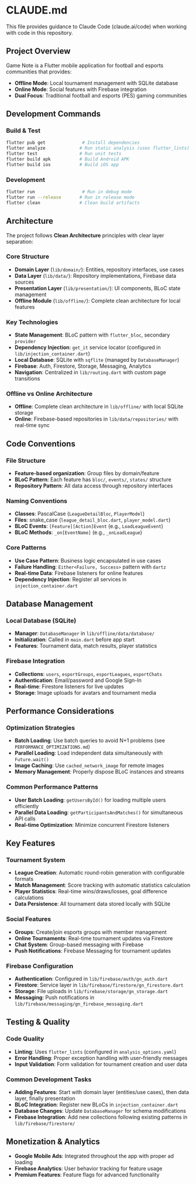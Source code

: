 # CLAUDE.md

This file provides guidance to Claude Code (claude.ai/code) when working with code in this repository.

## Project Overview

Game Note is a Flutter mobile application for football and esports communities that provides:

- **Offline Mode**: Local tournament management with SQLite database
- **Online Mode**: Social features with Firebase integration
- **Dual Focus**: Traditional football and esports (PES) gaming communities

## Development Commands

### Build & Test
```bash
flutter pub get              # Install dependencies
flutter analyze             # Run static analysis (uses flutter_lints)
flutter test                # Run unit tests
flutter build apk           # Build Android APK
flutter build ios           # Build iOS app
```

### Development
```bash
flutter run                  # Run in debug mode
flutter run --release       # Run in release mode
flutter clean               # Clean build artifacts
```

## Architecture

The project follows **Clean Architecture** principles with clear layer separation:

### Core Structure
- **Domain Layer** (`lib/domain/`): Entities, repository interfaces, use cases
- **Data Layer** (`lib/data/`): Repository implementations, Firebase data sources
- **Presentation Layer** (`lib/presentation/`): UI components, BLoC state management
- **Offline Module** (`lib/offline/`): Complete clean architecture for local features

### Key Technologies
- **State Management**: BLoC pattern with `flutter_bloc`, secondary `provider`
- **Dependency Injection**: `get_it` service locator (configured in `lib/injection_container.dart`)
- **Local Database**: SQLite with `sqflite` (managed by `DatabaseManager`)
- **Firebase**: Auth, Firestore, Storage, Messaging, Analytics
- **Navigation**: Centralized in `lib/routing.dart` with custom page transitions

### Offline vs Online Architecture
- **Offline**: Complete clean architecture in `lib/offline/` with local SQLite storage
- **Online**: Firebase-based repositories in `lib/data/repositories/` with real-time sync

## Code Conventions

### File Structure
- **Feature-based organization**: Group files by domain/feature
- **BLoC Pattern**: Each feature has `bloc/`, `events/`, `states/` structure
- **Repository Pattern**: All data access through repository interfaces

### Naming Conventions
- **Classes**: PascalCase (`LeagueDetailBloc`, `PlayerModel`)
- **Files**: snake_case (`league_detail_bloc.dart`, `player_model.dart`)
- **BLoC Events**: `[Feature][Action]Event` (e.g., `LoadLeagueEvent`)
- **BLoC Methods**: `_on[EventName]` (e.g., `_onLoadLeague`)

### Core Patterns
- **Use Case Pattern**: Business logic encapsulated in use cases
- **Failure Handling**: `Either<Failure, Success>` pattern with `dartz`
- **Real-time Data**: Firebase listeners for online features
- **Dependency Injection**: Register all services in `injection_container.dart`

## Database Management

### Local Database (SQLite)
- **Manager**: `DatabaseManager` in `lib/offline/data/database/`
- **Initialization**: Called in `main.dart` before app start
- **Features**: Tournament data, match results, player statistics

### Firebase Integration
- **Collections**: `users`, `esportGroups`, `esportLeagues`, `esportChats`
- **Authentication**: Email/password and Google Sign-In
- **Real-time**: Firestore listeners for live updates
- **Storage**: Image uploads for avatars and tournament media

## Performance Considerations

### Optimization Strategies
- **Batch Loading**: Use batch queries to avoid N+1 problems (see `PERFORMANCE_OPTIMIZATIONS.md`)
- **Parallel Loading**: Load independent data simultaneously with `Future.wait()`
- **Image Caching**: Use `cached_network_image` for remote images
- **Memory Management**: Properly dispose BLoC instances and streams

### Common Performance Patterns
- **User Batch Loading**: `getUsersById()` for loading multiple users efficiently
- **Parallel Data Loading**: `getParticipantsAndMatches()` for simultaneous API calls
- **Real-time Optimization**: Minimize concurrent Firestore listeners

## Key Features

### Tournament System
- **League Creation**: Automatic round-robin generation with configurable formats
- **Match Management**: Score tracking with automatic statistics calculation
- **Player Statistics**: Real-time wins/draws/losses, goal difference calculations
- **Data Persistence**: All tournament data stored locally with SQLite

### Social Features
- **Groups**: Create/join esports groups with member management
- **Online Tournaments**: Real-time tournament updates via Firestore
- **Chat System**: Group-based messaging with Firebase
- **Push Notifications**: Firebase Messaging for tournament updates

### Firebase Configuration
- **Authentication**: Configured in `lib/firebase/auth/gn_auth.dart`
- **Firestore**: Service layer in `lib/firebase/firestore/gn_firestore.dart`
- **Storage**: File uploads in `lib/firebase/storage/gn_storage.dart`
- **Messaging**: Push notifications in `lib/firebase/messaging/gn_firebase_messaging.dart`

## Testing & Quality

### Code Quality
- **Linting**: Uses `flutter_lints` (configured in `analysis_options.yaml`)
- **Error Handling**: Proper exception handling with user-friendly messages
- **Input Validation**: Form validation for tournament creation and user data

### Common Development Tasks
- **Adding Features**: Start with domain layer (entities/use cases), then data layer, finally presentation
- **BLoC Integration**: Register new BLoCs in `injection_container.dart`
- **Database Changes**: Update `DatabaseManager` for schema modifications
- **Firebase Integration**: Add new collections following existing patterns in `lib/firebase/firestore/`

## Monetization & Analytics
- **Google Mobile Ads**: Integrated throughout the app with proper ad loading
- **Firebase Analytics**: User behavior tracking for feature usage
- **Premium Features**: Feature flags for advanced functionality